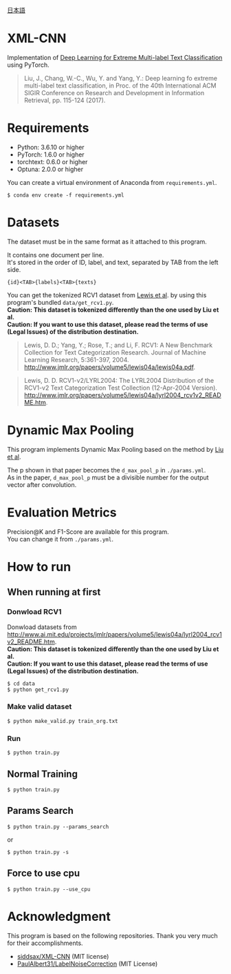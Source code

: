 [日本語](https://github.com/yu54ku/xml-cnn/blob/master/README_J.md)

# XML-CNN
Implementation of [Deep Learning for Extreme Multi-label Text Classification](http://nyc.lti.cs.cmu.edu/yiming/Publications/jliu-sigir17.pdf) using PyTorch.

> Liu, J., Chang, W.-C., Wu, Y. and Yang, Y.: Deep learning fo extreme multi-label text classification, in Proc. of the 40th International ACM SIGIR Conference on Research and Development in Information Retrieval, pp. 115-124 (2017).

# Requirements
- Python: 3.6.10 or higher
- PyTorch: 1.6.0 or higher
- torchtext: 0.6.0 or higher
- Optuna: 2.0.0 or higher

You can create a virtual environment of Anaconda from `requirements.yml`.

```
$ conda env create -f requirements.yml
```


# Datasets
The dataset must be in the same format as it attached to this program.

It contains one document per line.  
It's stored in the order of ID, label, and text, separated by TAB from the left side.

```
{id}<TAB>{labels}<TAB>{texts}
```

You can get the tokenized RCV1 dataset from [Lewis et al](https://www.jmlr.org/papers/volume5/lewis04a/lewis04a.pdf). by using this program's bundled `data/get_rcv1.py`.  
__Caution: This dataset is tokenized differently than the one used by Liu et al.__  
__Caution: If you want to use this dataset, please read the terms of use (Legal Issues) of the distribution destination.__

> Lewis, D. D.; Yang, Y.; Rose, T.; and Li, F. RCV1: A New Benchmark Collection for Text Categorization Research. Journal of Machine Learning Research, 5:361-397, 2004. http://www.jmlr.org/papers/volume5/lewis04a/lewis04a.pdf. 

> Lewis, D. D.  RCV1-v2/LYRL2004: The LYRL2004 Distribution of the RCV1-v2 Text Categorization Test Collection (12-Apr-2004 Version). http://www.jmlr.org/papers/volume5/lewis04a/lyrl2004_rcv1v2_README.htm. 


# Dynamic Max Pooling
This program implements Dynamic Max Pooling based on the method by [Liu et al](http://nyc.lti.cs.cmu.edu/yiming/Publications/jliu-sigir17.pdf).

The p shown in that paper becomes the `d_max_pool_p` in `./params.yml`.  
As in the paper, `d_max_pool_p` must be a divisible number for the output vector after convolution.


# Evaluation Metrics
Precision@K and F1-Score are available for this program.  
You can change it from `./params.yml`.

# How to run
## When running at first
### Donwload RCV1

Donwload datasets from http://www.ai.mit.edu/projects/jmlr/papers/volume5/lewis04a/lyrl2004_rcv1v2_README.htm.  
__Caution: This dataset is tokenized differently than the one used by Liu et al.__  
__Caution: If you want to use this dataset, please read the terms of use (Legal Issues) of the distribution destination.__

```
$ cd data
$ python get_rcv1.py
```


### Make valid dataset

```
$ python make_valid.py train_org.txt
```

### Run

```
$ python train.py
```

## Normal Training

```
$ python train.py
```

## Params Search
```
$ python train.py --params_search
```
or
```
$ python train.py -s
```
## Force to use cpu

```
$ python train.py --use_cpu
```

# Acknowledgment
This program is based on the following repositories.
Thank you very much for their accomplishments.


- [siddsax/XML-CNN](https://github.com/siddsax/XML-CNN) (MIT license)
- [PaulAlbert31/LabelNoiseCorrection](https://github.com/PaulAlbert31/LabelNoiseCorrection) (MIT License)
